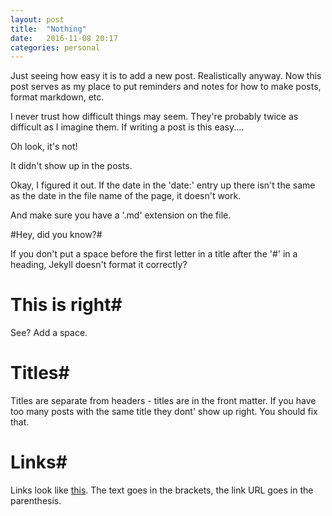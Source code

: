 ```yaml
---
layout: post
title:  "Nothing"
date:   2016-11-08 20:17
categories: personal
---
```


Just seeing how easy it is to add a new post. Realistically anyway. Now this post serves as my place to put reminders and notes for how to make posts, format markdown, etc.

I never trust how difficult things may seem. They're probably twice
as difficult as I imagine them. If writing a post is this easy....

Oh look, it's not!

It didn't show up in the posts. 

Okay, I figured it out. If the date in the 'date:' entry up there isn't the same as the date in the file name of the page, it doesn't work.

And make sure you have a '.md' extension on the file.

#Hey, did you know?#

If you don't put a space before the first letter in a title after the '#' in a heading, Jekyll doesn't format it correctly?

# This is right#

See? Add a space.

# Titles#
Titles are separate from headers - titles are in the front matter. If you have too many posts with the same title they dont' show up right. You should fix that.

# Links#

Links look like [this](http://google.com). The text goes in the brackets, the link URL goes in the parenthesis. 